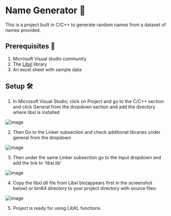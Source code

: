 # Name Generator 📑
This is a project built in C/C++ to generate random names from a dataset of names provided.

## Prerequisites 📂
1. Microsoft Visual studio community
2. The [Libxl](https://www.libxl.com/) library
3. An excel sheet with sample data 

## Setup 🛠️
1. In Microsoft Visual Studio; click on Project and go to the C/C++ section and click General from the dropdown section and add the directory where libxl is installed

![image](https://user-images.githubusercontent.com/26835888/220340370-122ac610-5cc9-4897-b614-e9ca1b4930bb.png)

2. Then Go to the Linker subsection and check additional libraries under general from the dropdown

![image](https://user-images.githubusercontent.com/26835888/220341371-516018eb-b378-4d76-ba72-258363abf16a.png)

3. Then under the same Linker subsection go to the Input dropdown and add the link to 'libxl.lib'

![image](https://user-images.githubusercontent.com/26835888/220342372-581ed8f9-9f85-43bf-9a3f-6c25c2fcd20c.png)

4. Copy the libxl.dll file from Libxl bin(appears first in the screenshot below) or bin64 directory to your project directory with source files:

![image](https://user-images.githubusercontent.com/26835888/220342726-2ee165b3-0c8d-4608-b8c8-b3b25689ad0c.png)

5. Project is ready for using LibXL functions.





